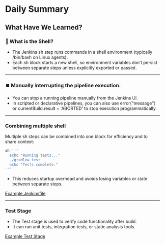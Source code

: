 # Daily Summary


## What Have We Learned?

### 🐚 What is the Shell?

- The Jenkins sh step runs commands in a shell environment (typically /bin/bash on Linux agents).
- Each sh block starts a new shell, so environment variables don’t persist between separate steps unless explicitly exported or passed.

---

### ⏹️ Manually interrupting the pipeline execution.

- You can stop a running pipeline manually from the Jenkins UI.
- In scripted or declarative pipelines, you can also use error("message") or currentBuild.result = 'ABORTED' to stop execution programmatically.

---

### Combining multiple shell

Multiple sh steps can be combined into one block for efficiency and to share context:

```groovy
sh '''
  echo "Running tests..."
  ./gradlew test
  echo "Tests complete."
'''
```

- This reduces startup overhead and avoids losing variables or state between separate steps.

[Example Jenkinsfile](Jenkinsfile)

---

### Test Stage

- The Test stage is used to verify code functionality after build.
- It can run unit tests, integration tests, or static analysis tools.

[Example Test Stage](test-stage)